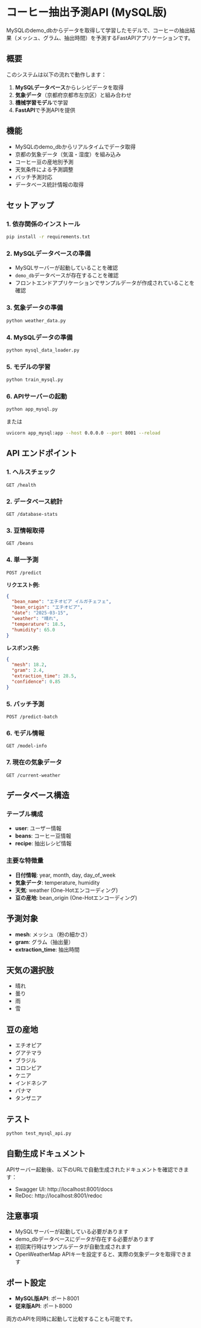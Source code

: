 # コーヒー抽出予測API (MySQL版)

MySQLのdemo_dbからデータを取得して学習したモデルで、コーヒーの抽出結果（メッシュ、グラム、抽出時間）を予測するFastAPIアプリケーションです。

## 概要

このシステムは以下の流れで動作します：

1. **MySQLデータベース**からレシピデータを取得
2. **気象データ**（京都府京都市左京区）と組み合わせ
3. **機械学習モデル**で学習
4. **FastAPI**で予測APIを提供

## 機能

- MySQLのdemo_dbからリアルタイムでデータ取得
- 京都の気象データ（気温・湿度）を組み込み
- コーヒー豆の産地別予測
- 天気条件による予測調整
- バッチ予測対応
- データベース統計情報の取得

## セットアップ

### 1. 依存関係のインストール
```bash
pip install -r requirements.txt
```

### 2. MySQLデータベースの準備
- MySQLサーバーが起動していることを確認
- `demo_db`データベースが存在することを確認
- フロントエンドアプリケーションでサンプルデータが作成されていることを確認

### 3. 気象データの準備
```bash
python weather_data.py
```

### 4. MySQLデータの準備
```bash
python mysql_data_loader.py
```

### 5. モデルの学習
```bash
python train_mysql.py
```

### 6. APIサーバーの起動
```bash
python app_mysql.py
```

または
```bash
uvicorn app_mysql:app --host 0.0.0.0 --port 8001 --reload
```

## API エンドポイント

### 1. ヘルスチェック
```
GET /health
```

### 2. データベース統計
```
GET /database-stats
```

### 3. 豆情報取得
```
GET /beans
```

### 4. 単一予測
```
POST /predict
```

**リクエスト例:**
```json
{
  "bean_name": "エチオピア イルガチェフェ",
  "bean_origin": "エチオピア",
  "date": "2025-03-15",
  "weather": "晴れ",
  "temperature": 18.5,
  "humidity": 65.0
}
```

**レスポンス例:**
```json
{
  "mesh": 18.2,
  "gram": 2.4,
  "extraction_time": 28.5,
  "confidence": 0.85
}
```

### 5. バッチ予測
```
POST /predict-batch
```

### 6. モデル情報
```
GET /model-info
```

### 7. 現在の気象データ
```
GET /current-weather
```

## データベース構造

### テーブル構成
- **user**: ユーザー情報
- **beans**: コーヒー豆情報
- **recipe**: 抽出レシピ情報

### 主要な特徴量
- **日付情報**: year, month, day, day_of_week
- **気象データ**: temperature, humidity
- **天気**: weather (One-Hotエンコーディング)
- **豆の産地**: bean_origin (One-Hotエンコーディング)

## 予測対象

- **mesh**: メッシュ（粉の細かさ）
- **gram**: グラム（抽出量）
- **extraction_time**: 抽出時間

## 天気の選択肢
- 晴れ
- 曇り
- 雨
- 雪

## 豆の産地
- エチオピア
- グアテマラ
- ブラジル
- コロンビア
- ケニア
- インドネシア
- パナマ
- タンザニア

## テスト

```bash
python test_mysql_api.py
```

## 自動生成ドキュメント
APIサーバー起動後、以下のURLで自動生成されたドキュメントを確認できます：
- Swagger UI: http://localhost:8001/docs
- ReDoc: http://localhost:8001/redoc

## 注意事項

- MySQLサーバーが起動している必要があります
- demo_dbデータベースにデータが存在する必要があります
- 初回実行時はサンプルデータが自動生成されます
- OpenWeatherMap APIキーを設定すると、実際の気象データを取得できます

## ポート設定

- **MySQL版API**: ポート8001
- **従来版API**: ポート8000

両方のAPIを同時に起動して比較することも可能です。
